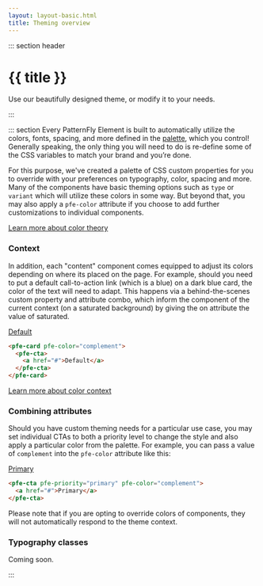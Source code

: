 ```yaml
---
layout: layout-basic.html
title: Theming overview
---
```


<script type="module" src="/node_modules/@patternfly/pfe-cta/dist/pfe-cta.min.js"></script>
<script type="module" src="/node_modules/@patternfly/pfe-card/dist/pfe-card.min.js"></script>

::: section header
# {{ title }}
<p class="tagline">Use our beautifully designed theme, or modify it to your needs.</p>
:::

::: section
Every PatternFly Element is built to automatically utilize the colors, fonts, spacing, and more defined in the [palette](/theming/palette), which you control! Generally speaking, the only thing you will need to do is re-define some of the CSS variables to match your brand and you’re done.

For this purpose, we've created a palette of CSS custom properties for you to override with your preferences on typography, color, spacing and more. Many of the components have basic theming options such as `type` or `variant` which will utilize these colors in some way. But beyond that, you may also apply a `pfe-color` attribute if you choose to add further customizations to individual components. 

[Learn more about color theory](/theming/colors/#color-theory)


### Context

In addition, each "content" component comes equipped to adjust its colors depending on where its placed on the page. For example, should you need to put a default call-to-action link (which is a blue) on a dark blue card, the color of the text will need to adapt. This happens via a behind-the-scenes custom property and attribute combo, which inform the component of the current context (on a saturated background) by giving the on attribute the value of saturated.

<div class="pfe-l-grid pfe-m-gutters">
  <pfe-card class="pfe-l-grid__item pfe-m-3-col pfe-m-6-col" pfe-color="complement">
    <pfe-cta>
      <a href="#">Default</a>
    </pfe-cta>
  </pfe-card>
</div>

```html
<pfe-card pfe-color="complement">
  <pfe-cta>
    <a href="#">Default</a>
  </pfe-cta>
</pfe-card>
```
[Learn more about color context](/theming/colors/#contextually-aware-content)

### Combining attributes

Should you have custom theming needs for a particular use case, you may set individual CTAs to both a priority level to change the style and also apply a particular color from the palette. For example, you can pass a value of `complement` into the `pfe-color` attribute like this:

<pfe-cta pfe-priority="primary" pfe-color="complement">
  <a href="#">Primary</a>
</pfe-cta>

```html
<pfe-cta pfe-priority="primary" pfe-color="complement">
  <a href="#">Primary</a>
</pfe-cta>
```

Please note that if you are opting to override colors of components, they will not automatically respond to the theme context.


### Typography classes

Coming soon.

:::
